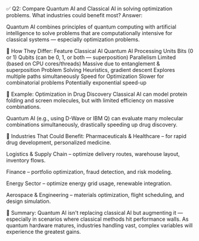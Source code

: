 ✅ Q2: Compare Quantum AI and Classical AI in solving optimization problems. What industries could benefit most?
Answer:

Quantum AI combines principles of quantum computing with artificial intelligence to solve problems that are computationally intensive for classical systems — especially optimization problems.

🧠 How They Differ:
Feature	Classical AI	Quantum AI
Processing Units	Bits (0 or 1)	Qubits (can be 0, 1, or both — superposition)
Parallelism	Limited (based on CPU cores/threads)	Massive due to entanglement & superposition
Problem Solving	Heuristics, gradient descent	Explores multiple paths simultaneously
Speed for Optimization	Slower for combinatorial problems	Potentially exponential speed-up

🧬 Example: Optimization in Drug Discovery
Classical AI can model protein folding and screen molecules, but with limited efficiency on massive combinations.

Quantum AI (e.g., using D-Wave or IBM Q) can evaluate many molecular combinations simultaneously, drastically speeding up drug discovery.

🔧 Industries That Could Benefit:
Pharmaceuticals & Healthcare – for rapid drug development, personalized medicine.

Logistics & Supply Chain – optimize delivery routes, warehouse layout, inventory flows.

Finance – portfolio optimization, fraud detection, and risk modeling.

Energy Sector – optimize energy grid usage, renewable integration.

Aerospace & Engineering – materials optimization, flight scheduling, and design simulation.

📝 Summary:
Quantum AI isn't replacing classical AI but augmenting it — especially in scenarios where classical methods hit performance walls. As quantum hardware matures, industries handling vast, complex variables will experience the greatest gains.